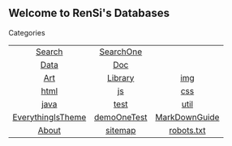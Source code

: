 ## Welcome to RenSi's Databases

Categories

|  |  |  |
|:---:|:---:|:---:|
| [Search](search.md) | [SearchOne](stok.md) |  |
| [Data](Data/index.md) | [Doc](Doc/index.md) |  |
| [Art](/Art/index.md) | [Library](Library/index.md) | [img](img/index.md) |
| [html](html/index.md) | [js](js/index.md) | [css](css/index.md) |
| [java](java/index.md) | [test](test/index.md) | [util](util/index.md) |
| [EverythingIsTheme](demo.md) | [demoOneTest](demoOne.md) | [MarkDownGuide](https://www.appinn.com/markdown/) |
| [About](About/index.md) | [sitemap](sitemap.xml) | [robots.txt](robots.txt) |



